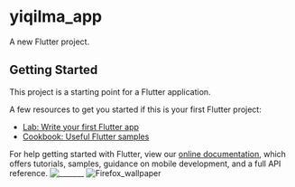 # yiqilma_app

A new Flutter project.

## Getting Started

This project is a starting point for a Flutter application.

A few resources to get you started if this is your first Flutter project:

- [Lab: Write your first Flutter app](https://flutter.dev/docs/get-started/codelab)
- [Cookbook: Useful Flutter samples](https://flutter.dev/docs/cookbook)

For help getting started with Flutter, view our
[online documentation](https://flutter.dev/docs), which offers tutorials,
samples, guidance on mobile development, and a full API reference.
![_______](https://user-images.githubusercontent.com/95921297/169749293-047e44d6-8b3f-442a-aa27-368e03eaabb6.gif)
![Firefox_wallpaper](https://user-images.githubusercontent.com/95921297/169749381-073bc372-4441-461e-ac78-05ce0380588f.png)
